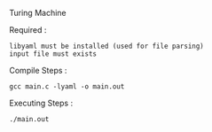 Turing Machine

Required : 

	libyaml must be installed (used for file parsing)
	input file must exists

Compile Steps :

	gcc main.c -lyaml -o main.out

Executing Steps :

	./main.out
